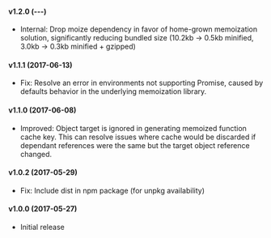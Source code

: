 #### v1.2.0 (---)

- Internal: Drop moize dependency in favor of home-grown memoization solution, significantly reducing bundled size (10.2kb -> 0.5kb minified, 3.0kb -> 0.3kb minified + gzipped)

#### v1.1.1 (2017-06-13)

- Fix: Resolve an error in environments not supporting Promise, caused by
defaults behavior in the underlying memoization library.

#### v1.1.0 (2017-06-08)

- Improved: Object target is ignored in generating memoized function cache key.
This can resolve issues where cache would be discarded if dependant references
were the same but the target object reference changed.

#### v1.0.2 (2017-05-29)

- Fix: Include dist in npm package (for unpkg availability)

#### v1.0.0 (2017-05-27)

- Initial release
